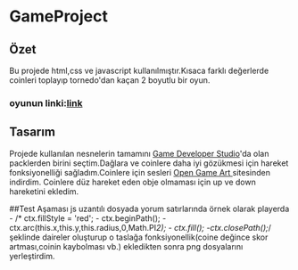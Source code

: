 # GameProject
 ## Özet
 
Bu projede html,css ve javascript kullanılmıştır.Kısaca farklı değerlerde coinleri toplayıp tornedo'dan kaçan 2 boyutlu bir oyun.
### oyunun linki:[link](http://airplanecoingame.eu5.org)

## Tasarım
Projede kullanılan nesnelerin tamamını [Game Developer Studio](https://www.gamedeveloperstudio.com/index.php?orderby=priceup&resultsperpage=25 "Game Developer Studio")'da olan packlerden birini seçtim.Dağlara ve coinlere daha iyi gözükmesi için hareket fonksiyonelliği sağladım.Coinlere için sesleri [Open Game Art ](https://opengameart.org/art-search-advanced?keys=coin&title=&field_art_tags_tid_op=or&field_art_tags_tid=&name=&field_art_type_tid%5B%5D=13&sort_by=count&sort_order=DESC&items_per_page=24&Collection=) sitesinden indirdim. Coinlere düz hareket eden obje olmaması için up ve down hareketini ekledim.

##Test Aşaması
js uzantılı dosyada yorum satırlarında örnek olarak playerda
    -  /* ctx.fillStyle = 'red';
    -   ctx.beginPath();
    -  ctx.arc(this.x,this.y,this.radius,0,Math.PI*2);
    - ctx.fill();
    -ctx.closePath();*/ 
        şeklinde daireler oluşturup o taslağa fonksiyonellik(coine değince skor artması,coinin kaybolması vb.) ekledikten sonra png dosyalarını yerleştirdim.

